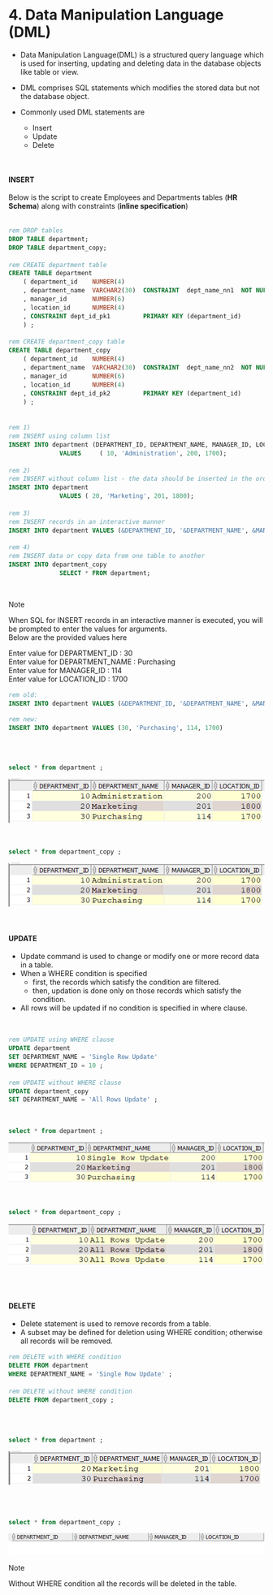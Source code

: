 # 4. Data Manipulation Language (DML)

- Data Manipulation Language(DML) is a structured query language which is used for inserting, updating and deleting data in the database objects like table or view.
- DML comprises SQL statements which modifies the stored data but not the database object.
- Commonly used DML statements are
  
    -  Insert
    -  Update
    -  Delete

<br>  


#### INSERT

Below is the script to create Employees and Departments tables (**HR Schema**) along with constraints (**inline specification**)

```sql

rem DROP tables
DROP TABLE department;
DROP TABLE department_copy;

rem CREATE department table
CREATE TABLE department
    ( department_id    NUMBER(4) 
    , department_name  VARCHAR2(30)  CONSTRAINT  dept_name_nn1  NOT NULL
    , manager_id       NUMBER(6)
    , location_id      NUMBER(4)
    , CONSTRAINT dept_id_pk1  		 PRIMARY KEY (department_id)
    ) ;

rem CREATE department_copy table
CREATE TABLE department_copy
    ( department_id    NUMBER(4) 
    , department_name  VARCHAR2(30)  CONSTRAINT  dept_name_nn2  NOT NULL
    , manager_id       NUMBER(6)
    , location_id      NUMBER(4)
    , CONSTRAINT dept_id_pk2  		 PRIMARY KEY (department_id)
    ) ;


rem 1)
rem INSERT using column list
INSERT INTO department (DEPARTMENT_ID, DEPARTMENT_NAME, MANAGER_ID, LOCATION_ID)  
              VALUES     ( 10, 'Administration', 200, 1700);

rem 2)            
rem INSERT without column list - the data should be inserted in the order of columns for all the columns
INSERT INTO department 
              VALUES ( 20, 'Marketing', 201, 1800);

rem 3)
rem INSERT records in an interactive manner
INSERT INTO department VALUES (&DEPARTMENT_ID, '&DEPARTMENT_NAME', &MANAGER_ID, &LOCATION_ID);

rem 4)             
rem INSERT data or copy data from one table to another
INSERT INTO department_copy 
              SELECT * FROM department;

```


<br>

> [!NOTE]
> When SQL for INSERT records in an interactive manner is executed, you will be prompted to enter the values for arguments.  
> Below are the provided values here
>   
> Enter value for DEPARTMENT_ID : 30  
> Enter value for DEPARTMENT_NAME : Purchasing  
> Enter value for MANAGER_ID : 114  
> Enter value for LOCATION_ID : 1700

 ```sql
rem old:
INSERT INTO department VALUES (&DEPARTMENT_ID, '&DEPARTMENT_NAME', &MANAGER_ID, &LOCATION_ID)
``` 
```sql
rem new:
INSERT INTO department VALUES (30, 'Purchasing', 114, 1700)
```

<br>  

<br>  


```sql
select * from department ;
```

![images/insert-table-data.png](/01.%20basic-sql/images/insert-table-data.png?raw=true)

<br>  



```sql          
select * from department_copy ;
```
![images/insert-table-data.png](/01.%20basic-sql/images/insert-table-data.png?raw=true)

<br>    


#### UPDATE

- Update command is used to change or modify one or more record data in a table.
- When a WHERE condition is specified
    -  first, the records which satisfy the condition are filtered.
    -  then, updation is done only on those records which satisfy the condition.
- All rows will be updated if no condition is specified in where clause.

<br>  


```sql
rem UPDATE using WHERE clause
UPDATE department
SET DEPARTMENT_NAME = 'Single Row Update'
WHERE DEPARTMENT_ID = 10 ;

rem UPDATE without WHERE clause
UPDATE department_copy
SET DEPARTMENT_NAME = 'All Rows Update' ;
``` 


<br>  


```sql
select * from department ;
```

![images/update-table-data-with-where.png](/01.%20basic-sql/images/update-table-data-with-where.png?raw=true)

<br>  



```sql          
select * from department_copy ;
```
![images/update-table-data-without-where.png](/01.%20basic-sql/images/update-table-data-without-where.png?raw=true)

<br>    

<br>  


#### DELETE

- Delete statement is used to remove records from a table.
- A subset may be defined for deletion using WHERE condition; otherwise all records will be removed.

```sql
rem DELETE with WHERE condition
DELETE FROM department
WHERE DEPARTMENT_NAME = 'Single Row Update' ;

rem DELETE without WHERE condition
DELETE FROM department_copy ;
```

<br>  
<br>  

```sql
select * from department ;
```

![images/delete-table-data-with-where.png](/01.%20basic-sql/images/delete-table-data-with-where.png?raw=true)

<br>  
<br> 



```sql          
select * from department_copy ;
```
![images/delete-table-data-without-where.png](/01.%20basic-sql/images/delete-table-data-without-where.png?raw=true)
   

> [!NOTE]
> Without WHERE condition all the records will be deleted in the table. 


<br>  


